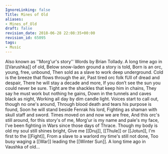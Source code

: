 ```yaml
---
IgnoreLinking: false
Title: Mines of Old
aliases:
- Mines_of_Old
draft: false
revision_date: 2018-06-28 22:08:35+00:00
revision_id: 65095
tags:
- Music
---
```


Also known as ''Morg'ur's story''
Words by Brian Tollady.
A long time ago in [[Varushka]] of old,
Below snow-laden ground a story is told,
Born is an orc, young, free, unbound,
Then sold as a slave to work deep underground.
Cold is the breeze that flows through the air,
Past tired orc folk fUll of dread and despair,
There he will stay a decade and more,
If you don’t see the sun you could never be sure.
Tight are the shackles that keep him in chains,
They say he must work but nothing he gains,
Down in the tunnels and caves black as night,
Working all day by dim candle light.
Voices start to call out, though no one's around,
Through blood death and tears his purpose is found,
Soon he will stand beside Fenrak his lord,
Fighting as shaman with skull staff and sword.
Times moved on and now we are free,
And this orc's still around, for this story's of me,
Morg'ur is my name and pale's my face,
I’ve been fighting in Wars since those days of Thrace.
Though my body is old my soul still shines bright,
Give me [[Druj]], [[Thule]] or [[Jotun]], I'm first to the [[Fight]],
From a slave to a warlord my time's still not done,
Too busy waging a [[War]] leading the [[Winter Sun]].
A long time ago in Vaushka of old…